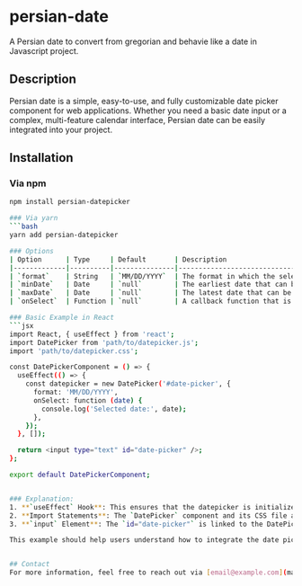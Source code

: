 # persian-date
A Persian date to convert from gregorian and behavie like a date in Javascript project.

## Description
Persian date is a simple, easy-to-use, and fully customizable date picker component for web applications. Whether you need a basic date input or a complex, multi-feature calendar interface, Persian date can be easily integrated into your project.

## Installation
### Via npm
```bash
npm install persian-datepicker

### Via yarn
```bash
yarn add persian-datepicker

### Options
| Option      | Type     | Default       | Description                                          |
|-------------|----------|---------------|------------------------------------------------------|
| `format`    | String   | `MM/DD/YYYY`  | The format in which the selected date will be displayed in the input field. |
| `minDate`   | Date     | `null`        | The earliest date that can be selected.              |
| `maxDate`   | Date     | `null`        | The latest date that can be selected.                |
| `onSelect`  | Function | `null`        | A callback function that is triggered when a date is selected. The selected date is passed as an argument. |

### Basic Example in React
```jsx
import React, { useEffect } from 'react';
import DatePicker from 'path/to/datepicker.js';
import 'path/to/datepicker.css';

const DatePickerComponent = () => {
  useEffect(() => {
    const datepicker = new DatePicker('#date-picker', {
      format: 'MM/DD/YYYY',
      onSelect: function (date) {
        console.log('Selected date:', date);
      },
    });
  }, []);

  return <input type="text" id="date-picker" />;
};

export default DatePickerComponent;


### Explanation:
1. **`useEffect` Hook**: This ensures that the datepicker is initialized after the component mounts.
2. **Import Statements**: The `DatePicker` component and its CSS file are imported at the top.
3. **`input` Element**: The `id="date-picker"` is linked to the DatePicker instance in the `useEffect` hook.

This example should help users understand how to integrate the date picker into a React component.


## Contact
For more information, feel free to reach out via [email@example.com](mailto:email@example.com) or visit our [GitHub Discussions](https://github.com/username/datepicker-js/discussions).